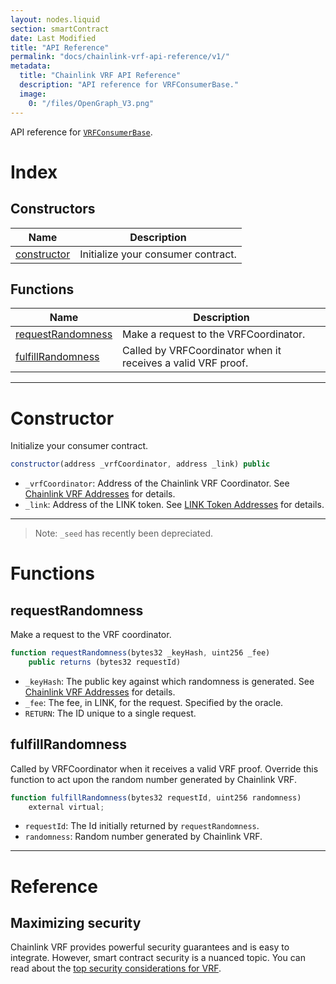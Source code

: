 ```yaml
---
layout: nodes.liquid
section: smartContract
date: Last Modified
title: "API Reference"
permalink: "docs/chainlink-vrf-api-reference/v1/"
metadata: 
  title: "Chainlink VRF API Reference"
  description: "API reference for VRFConsumerBase."
  image: 
    0: "/files/OpenGraph_V3.png"
---
```

API reference for <a href="https://github.com/smartcontractkit/chainlink/blob/master/evm-contracts/src/v0.6/VRFConsumerBase.sol" target="_blank">`VRFConsumerBase`</a>.

# Index

## Constructors

| Name                        | Description                        |
| --------------------------- | ---------------------------------- |
| [constructor](#constructor) | Initialize your consumer contract. |

## Functions

| Name                                    | Description                                                  |
| --------------------------------------- | ------------------------------------------------------------ |
| [requestRandomness](#requestrandomness) | Make a request to the VRFCoordinator.                        |
| [fulfillRandomness](#fulfillrandomness) | Called by VRFCoordinator when it receives a valid VRF proof. |

___

# Constructor

Initialize your consumer contract.

```javascript Solidity
constructor(address _vrfCoordinator, address _link) public
```

* `_vrfCoordinator`: Address of the Chainlink VRF Coordinator. See [Chainlink VRF Addresses](../vrf-contracts/) for details.
* `_link`: Address of the LINK token. See [LINK Token Addresses](../link-token-contracts/) for details.

___

> Note: `_seed` has recently been depreciated.
# Functions

## requestRandomness

Make a request to the VRF coordinator.

```javascript Solidity
function requestRandomness(bytes32 _keyHash, uint256 _fee)
    public returns (bytes32 requestId)
```

* `_keyHash`: The public key against which randomness is generated. See [Chainlink VRF Addresses](../v1/vrf-contracts/) for details.
* `_fee`: The fee, in LINK, for the request. Specified by the oracle.
* `RETURN`: The ID unique to a single request.

## fulfillRandomness

Called by VRFCoordinator when it receives a valid VRF proof. Override this function to act upon the random number generated by Chainlink VRF.

```javascript Solidity
function fulfillRandomness(bytes32 requestId, uint256 randomness)
    external virtual;
```

* `requestId`: The Id initially returned by `requestRandomness`.
* `randomness`: Random number generated by Chainlink VRF.
___

# Reference

## Maximizing security

Chainlink VRF provides powerful security guarantees and is easy to integrate. However, smart contract security is a nuanced topic. You can read about the [top security considerations for VRF](../../vrf-security-considerations/v1/).
